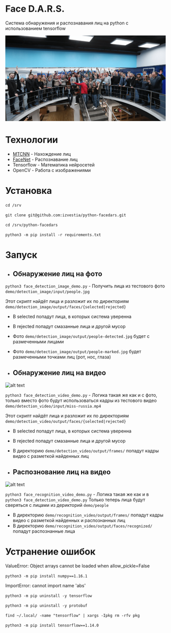 # Face D.A.R.S.
Система обнаружения и распознавания лиц на python с использованием tensorflow

![alt text](demo/detection_image/demo.gif)

# Технологии
* [MTCNN](https://github.com/ipazc/mtcnn) - Нахождение лиц
* [FaceNet](https://github.com/davidsandberg/facenet) - Распознавание лиц
* Tensorflow - Математика нейросетей
* OpenCV - Работа с изображениями

# Установка

```cd /srv```

```git clone git@github.com:izvestia/python-facedars.git```

```cd /srv/python-facedars```

```python3 -m pip install -r requirements.txt``` 

# Запуск

* ## Обнаружение лиц на фото

```python3 face_detection_image_demo.py``` - Получить лица из тестового фото ```demo/detection_image/input/people.jpg```

Этот скрипт найдёт лица и разложит их по директориям ```demo/detection_image/output/faces/{selected|rejected}```

* В selected попадут лица, в которых система уверенна

* В rejected попадут смазанные лица и другой мусор

* Фото ```demo/detection_image/output/people-detected.jpg``` будет с размеченными лицами
* Фото ```demo/detection_image/output/people-marked.jpg``` будет размеченными точками лиц (рот, нос, глаза)

* ## Обнаружение лиц на видео
![alt text](demo/detection_video/demo.gif)

```python3 face_detection_video_demo.py``` - Логика такая же как и с фото, 
только вместо фото будут использоваться кадры из тестового видео ```demo/detection_video/input/miss-russia.mp4```

Этот скрипт найдёт лица и разложит их по директориям ```demo/detection_video/output/faces/{selected|rejected}```

* В selected попадут лица, в которых система уверенна

* В rejected попадут смазанные лица и другой мусор

* В директорию ```demo/detection_video/output/frames/``` попадут кадры видео с разметкой найденных лиц

* ## Распознование лиц на видео
![alt text](demo/recognition_video/demo.gif)

```python3 face_recognition_video_demo.py``` - Логика такая же как и в ```python3 face_detection_video_demo.py```
Только теперь лица будут сверяться с лицами из дерикторий ```demo/people```

* В директорию ```demo/recognition_video/output/frames/``` попадут кадры видео с разметкой найденных и распознанных лиц
* В директорию ```demo/recognition_video/output/faces/recognized/``` попадут распознанные лица

# Устранение ошибок
ValueError: Object arrays cannot be loaded when allow_pickle=False

```python3 -m pip install numpy==1.16.1```

ImportError: cannot import name 'abs'

```python3 -m pip uninstall -y tensorflow```

```python3 -m pip uninstall -y protobuf```

```find ~/.local/ -name "tensorflow" | xargs -Ipkg rm -rfv pkg```

```python3 -m pip install tensorflow==1.14.0```
